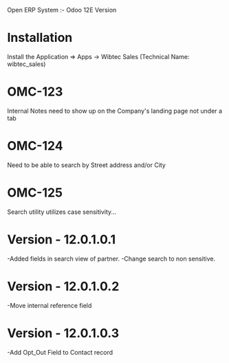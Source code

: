 Open ERP System :- Odoo 12E Version 

Installation 
============
Install the Application => Apps -> Wibtec Sales (Technical Name: wibtec_sales)

OMC-123
============
Internal Notes need to show up on the Company's landing page not under a tab
        
OMC-124
=============
Need to be able to search by Street address and/or City

OMC-125 
==============
Search utility utilizes case sensitivity...

Version - 12.0.1.0.1
=====================
-Added fields in search view of partner.
-Change search to non sensitive.

Version - 12.0.1.0.2
====================
-Move internal reference field

Version - 12.0.1.0.3
====================
-Add Opt_Out Field to Contact record